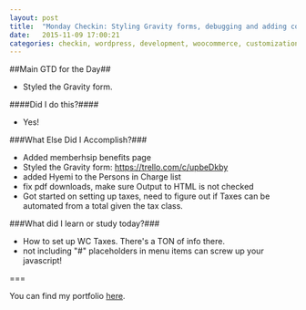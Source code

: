 ```yaml
---
layout: post
title:  "Monday Checkin: Styling Gravity forms, debugging and adding code"
date:   2015-11-09 17:00:21
categories: checkin, wordpress, development, woocommerce, customization
---
```


##Main GTD for the Day##

- Styled the Gravity form.

####Did I do this?####

- Yes!

###What Else Did I Accomplish?###

- Added memberhsip benefits page
- Styled the Gravity form: https://trello.com/c/upbeDkby
- added Hyemi to the Persons in Charge list
- fix pdf downloads, make sure Output to HTML is not checked
- Got started on setting up taxes, need to figure out if Taxes can be automated from a total given the tax class.

###What did I learn or study today?###

- How to set up WC Taxes. There's a TON of info there.
- not including "#" placeholders in menu items can screw up your javascript!

===

You can find my portfolio [here][FPSportfolio].


[FPSportfolio]: http://finchproservices.com/portfolio
